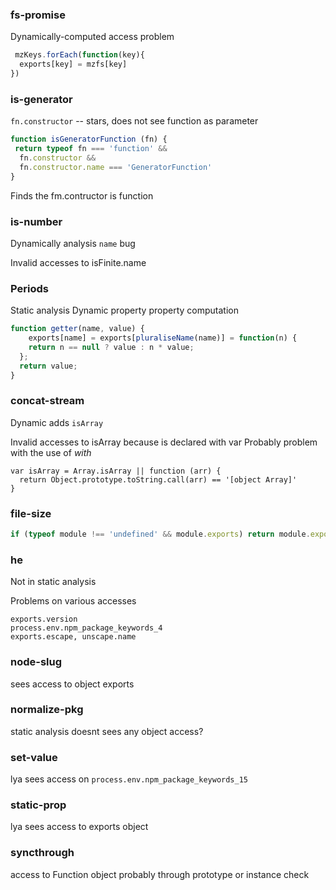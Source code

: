 ### fs-promise

Dynamically-computed access problem

```javascript
 mzKeys.forEach(function(key){
  exports[key] = mzfs[key]
})
```

### is-generator

`fn.constructor` -- stars, does not see function as parameter

```javascript
function isGeneratorFunction (fn) {
 return typeof fn === 'function' &&
  fn.constructor &&
  fn.constructor.name === 'GeneratorFunction'
}
```
Finds the fm.contructor is function

### is-number

Dynamically analysis `name` bug

Invalid accesses to isFinite.name

### Periods

Static analysis
Dynamic property property computation

```javascript
function getter(name, value) {
    exports[name] = exports[pluraliseName(name)] = function(n) {
    return n == null ? value : n * value;
  };
  return value;
}
```
 
### concat-stream

Dynamic adds `isArray`

Invalid accesses to isArray because is declared with var
Probably problem with the use of *with*

```
var isArray = Array.isArray || function (arr) {
  return Object.prototype.toString.call(arr) == '[object Array]'
}
```

### file-size

```javascript
if (typeof module !== 'undefined' && module.exports) return module.exports = plugin()
```

### he

Not in static analysis

Problems on various accesses

```
exports.version
process.env.npm_package_keywords_4
exports.escape, unscape.name
```

### node-slug

sees access to object exports

### normalize-pkg

static analysis doesnt sees any object access?

### set-value

lya sees access on `process.env.npm_package_keywords_15`

### static-prop

lya sees access to exports object

### syncthrough

access to Function object probably through prototype or instance check


